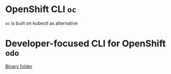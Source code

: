 
# OpenShift CLI `oc`

`oc` is built on kubectl as alternative

# Developer-focused CLI for OpenShift `odo`

[Binary folder](https://developers.redhat.com/content-gateway/rest/mirror/pub/openshift-v4/clients/odo/latest)
